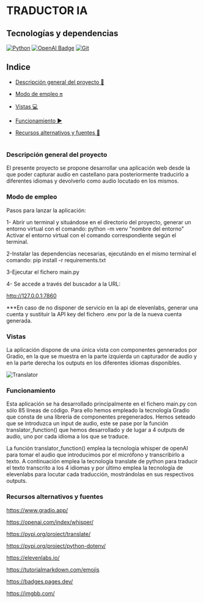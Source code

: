 # TRADUCTOR IA

## Tecnologías y dependencias
[![Python](https://img.shields.io/badge/Python-3776AB?logo=python&logoColor=fff&style=flat)](https://docs.python.org/3/) [![OpenAI Badge](https://img.shields.io/badge/OpenAI-412991?logo=openai&logoColor=fff&style=flat)](https://platform.openai.com/docs/concepts) [![Git](https://img.shields.io/badge/Git-F05032?logo=git&logoColor=fff&style=flat)](https://developer.mozilla.org/en-US/docs/Glossary/Git)


## Indice 

- [Descripción general del proyecto :speech_balloon:](#descripción-general-del-proyecto)

- [Modo de empleo :on:](#modo-de-empleo)

- [Vistas :computer:](#vistas) 

- [Funcionamiento :arrow_forward:](#funcionamiento)

- [Recursos alternativos y fuentes :art:](#recursos-alternativos-y-fuentes)  

#

### Descripción general del proyecto

El presente proyecto se propone desarrollar una aplicación web desde la que poder capturar audio en castellano para posteriormente traducirlo a diferentes idiomas y devolverlo como audio locutado en los mismos.

### Modo de empleo

Pasos para lanzar la aplicación:

1- Abrir un terminal y situándose en el directorio del proyecto, generar un entorno virtual con el comando:
  python -m venv "nombre del entorno"
Activar el entorno virtual con el comando correspondiente según el terminal.

2-Instalar las dependencias necesarias, ejecutándo en el mismo terminal el comando:
  pip install -r requirements.txt

3-Ejecutar el fichero main.py

4- Se accede a través del buscador a la URL:

http://127.0.0.1:7860

***En caso de no disponer de servicio en la api de elevenlabs, generar una cuenta y sustituir la API key del fichero .env por la de la nueva cuenta generada.

### Vistas

La aplicación dispone de una única vista con componentes gennerados por Gradio, en la que se muestra en la parte izquierda un capturador de audio y en la parte derecha los outputs en los diferentes idiomas disponibles.

![Translator](https://ibb.co/NyqYD8Y)

### Funcionamiento

Esta aplicación se ha desarrollado principalmente en el fichero main.py con sólo 85 líneas de código. Para ello hemos empleado la tecnología Gradio que consta de una librería de componentes pregenerados. Hemos seteado que se introduzca un input de audio, este se pase por la función translator_function() que hemos desarrollado y de lugar a 4 outputs de audio, uno por cada idioma a los que se traduce.

La función translator_function() emplea la tecnología whisper de openAI para tomar el audio que introducimos por el micrófono y transcribirlo a texto. A continuación emplea la tecnología translate de python para traducir el texto transcrito a los 4 idiomas y por último emplea la tecnología de elevenlabs para locutar cada traducción, mostrándolas en sus respectivos outputs.

### Recursos alternativos y fuentes

https://www.gradio.app/

https://openai.com/index/whisper/

https://pypi.org/project/translate/

https://pypi.org/project/python-dotenv/

https://elevenlabs.io/

https://tutorialmarkdown.com/emojis

https://badges.pages.dev/

https://imgbb.com/